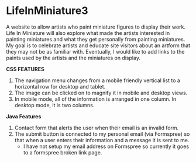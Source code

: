 # LifeInMiniature3

A website to allow artists who paint miniature figures to display their work. Life In Miniature will also explore what made the artists interested in painting miniatures and what they get personally from painting miniatures. My goal is to celebrate artists and educate site visitors about an artform that they may not be as familiar with. Eventually, I would like to add links to the paints used by the artists and the miniatures on display.


**CSS FEATURES**
1) The navigation menu changes from a mobile friendly vertical list to a horizontal row for desktop and tablet.
2) The image can be clicked on to magnify it in mobile and desktop views.
3) In mobile mode, all of the information is arranged in one column. In desktop mode, it is two columns.

**Java Features**
1) Contact form that alerts the user when their email is an invalid form.
2) The submit button is connected to my personal email (via Formspree) so that when a user enters their information and a message it is sent to me.
    - I have not setup my email address on Formspree so currently it goes to a formspree broken link page.


